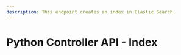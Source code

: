 ```yaml
---
description: This endpoint creates an index in Elastic Search.
---
```


# Python Controller API - Index

